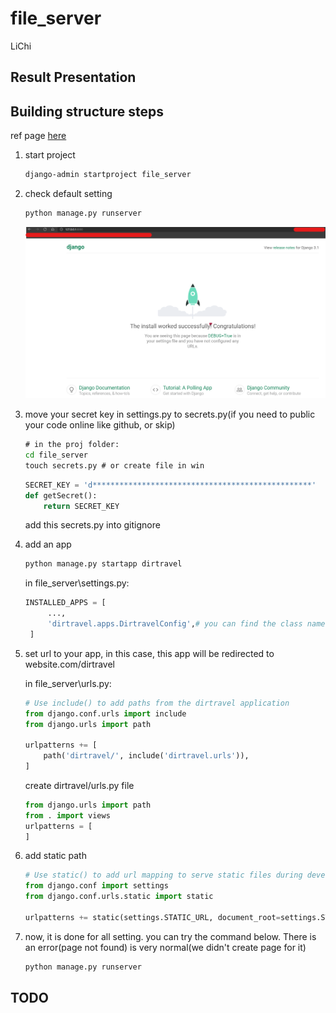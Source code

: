 # file_server

LiChi

## Result Presentation

## Building structure steps

ref page [here](https://developer.mozilla.org/zh-TW/docs/Learn/Server-side/Django/development_environment)

1. start project

    ```cmd
    django-admin startproject file_server
    ```

2. check default setting

    ```cmd
    python manage.py runserver
    ```

    ![check pic](./doc/1.1.png)

3. move your secret key in settings.py to secrets.py(if you need to public your code online like github, or skip)

    ```cmd
    # in the proj folder:
    cd file_server
    touch secrets.py # or create file in win
    ```

    ```py
    SECRET_KEY = 'd*************************************************'
    def getSecret():
        return SECRET_KEY
    ```

    add this secrets.py into gitignore

4. add an app

   ```cmd
   python manage.py startapp dirtravel
   ```

   in file_server\settings.py:

   ```py
   INSTALLED_APPS = [
        ...,
        'dirtravel.apps.DirtravelConfig',# you can find the class name in /appname/apps.py
    ]
   ```

5. set url to your app, in this case, this app will be redirected to website.com/dirtravel

    in file_server\urls.py:

    ```py
    # Use include() to add paths from the dirtravel application
    from django.conf.urls import include
    from django.urls import path

    urlpatterns += [
        path('dirtravel/', include('dirtravel.urls')),
    ]
    ```

    create dirtravel/urls.py file

    ```py
    from django.urls import path
    from . import views
    urlpatterns = [
    ]
    ```

6. add static path

    ```py
    # Use static() to add url mapping to serve static files during development (only)
    from django.conf import settings
    from django.conf.urls.static import static

    urlpatterns += static(settings.STATIC_URL, document_root=settings.STATIC_ROOT)
    ```

7. now, it is done for all setting. you can try the command below. There is an error(page not found) is very normal(we didn't create page for it)

   ```cmd
   python manage.py runserver
   ```

## TODO
